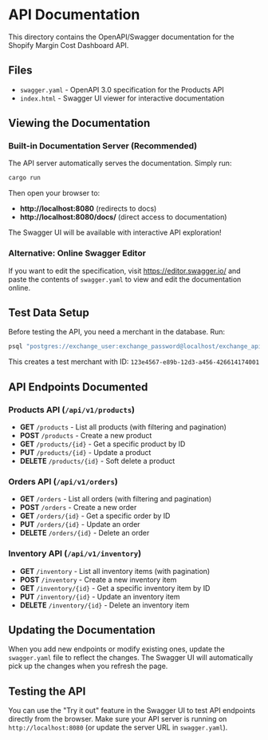 # API Documentation

This directory contains the OpenAPI/Swagger documentation for the Shopify Margin Cost Dashboard API.

## Files

- `swagger.yaml` - OpenAPI 3.0 specification for the Products API
- `index.html` - Swagger UI viewer for interactive documentation

## Viewing the Documentation

### Built-in Documentation Server (Recommended)

The API server automatically serves the documentation. Simply run:

```bash
cargo run
```

Then open your browser to:
- **http://localhost:8080** (redirects to docs)
- **http://localhost:8080/docs/** (direct access to documentation)

The Swagger UI will be available with interactive API exploration!

### Alternative: Online Swagger Editor

If you want to edit the specification, visit https://editor.swagger.io/ and paste the contents of `swagger.yaml` to view and edit the documentation online.

## Test Data Setup

Before testing the API, you need a merchant in the database. Run:

```bash
psql "postgres://exchange_user:exchange_password@localhost/exchange_api" -f docs/create_test_merchant.sql
```

This creates a test merchant with ID: `123e4567-e89b-12d3-a456-426614174001`

## API Endpoints Documented

### Products API (`/api/v1/products`)

- **GET** `/products` - List all products (with filtering and pagination)
- **POST** `/products` - Create a new product
- **GET** `/products/{id}` - Get a specific product by ID
- **PUT** `/products/{id}` - Update a product
- **DELETE** `/products/{id}` - Soft delete a product

### Orders API (`/api/v1/orders`)

- **GET** `/orders` - List all orders (with filtering and pagination)
- **POST** `/orders` - Create a new order
- **GET** `/orders/{id}` - Get a specific order by ID
- **PUT** `/orders/{id}` - Update an order
- **DELETE** `/orders/{id}` - Delete an order

### Inventory API (`/api/v1/inventory`)

- **GET** `/inventory` - List all inventory items (with pagination)
- **POST** `/inventory` - Create a new inventory item
- **GET** `/inventory/{id}` - Get a specific inventory item by ID
- **PUT** `/inventory/{id}` - Update an inventory item
- **DELETE** `/inventory/{id}` - Delete an inventory item

## Updating the Documentation

When you add new endpoints or modify existing ones, update the `swagger.yaml` file to reflect the changes. The Swagger UI will automatically pick up the changes when you refresh the page.

## Testing the API

You can use the "Try it out" feature in the Swagger UI to test API endpoints directly from the browser. Make sure your API server is running on `http://localhost:8080` (or update the server URL in `swagger.yaml`).

